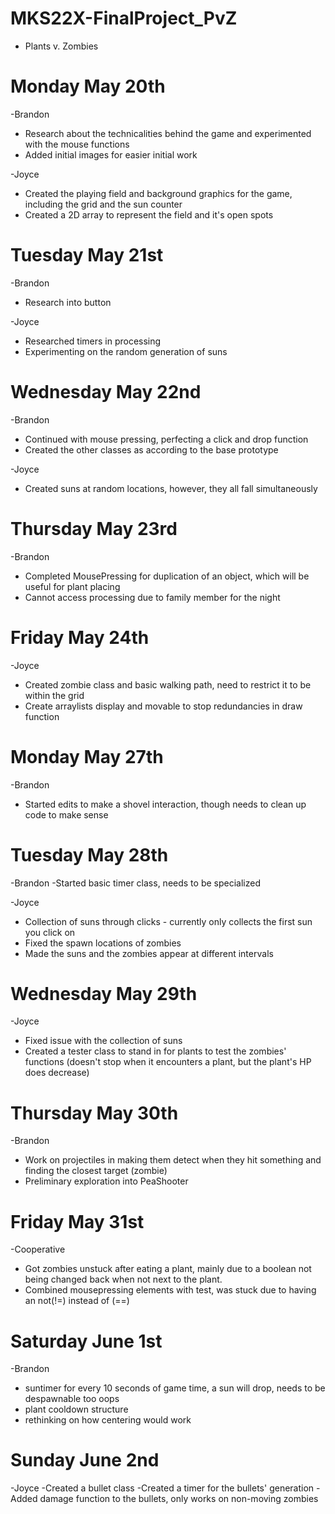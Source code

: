 # MKS22X-FinalProject_PvZ
- Plants v. Zombies
# Monday May 20th
-Brandon
  - Research about the technicalities behind the game and experimented with the mouse functions
  - Added initial images for easier initial work

-Joyce
  - Created the playing field and background graphics for the game, including the grid and the sun counter
  - Created a 2D array to represent the field and it's open spots
# Tuesday May 21st
-Brandon
  - Research into button

-Joyce
  - Researched timers in processing
  - Experimenting on the random generation of suns
# Wednesday May 22nd
-Brandon
  - Continued with mouse pressing, perfecting a click and drop function
  - Created the other classes as according to the base prototype

-Joyce
  - Created suns at random locations, however, they all fall simultaneously
# Thursday May 23rd
-Brandon
  - Completed MousePressing for duplication of an object, which will be useful for plant placing
  - Cannot access processing due to family member for the night
# Friday May 24th
-Joyce
  - Created zombie class and basic walking path, need to restrict it to be within the grid
  - Create arraylists display and movable to stop redundancies in draw function

# Monday May 27th
-Brandon
  - Started edits to make a shovel interaction, though needs to clean up code to make sense
# Tuesday May 28th
-Brandon
  -Started basic timer class, needs to be specialized

-Joyce
  - Collection of suns through clicks - currently only collects the first sun you click on
  - Fixed the spawn locations of zombies
  - Made the suns and the zombies appear at different intervals
# Wednesday May 29th
-Joyce
  - Fixed issue with the collection of suns
  - Created a tester class to stand in for plants to test the zombies' functions (doesn't stop when it encounters a plant, but the plant's HP does decrease)

# Thursday May 30th

-Brandon
  - Work on projectiles in making them detect when they hit something and finding the closest target (zombie)
  - Preliminary exploration into PeaShooter

# Friday May 31st

-Cooperative
  - Got zombies unstuck after eating a plant, mainly due to a boolean not being changed back when not next to the plant.
  - Combined mousepressing elements with test, was stuck due to having an not(!=) instead of (==)

# Saturday June 1st

-Brandon
  - suntimer for every 10 seconds of game time, a sun will drop, needs to be despawnable too oops
  - plant cooldown structure
  - rethinking on how centering would work

# Sunday June 2nd

-Joyce
  -Created a bullet class
  -Created a timer for the bullets' generation
  -Added damage function to the bullets, only works on non-moving zombies
